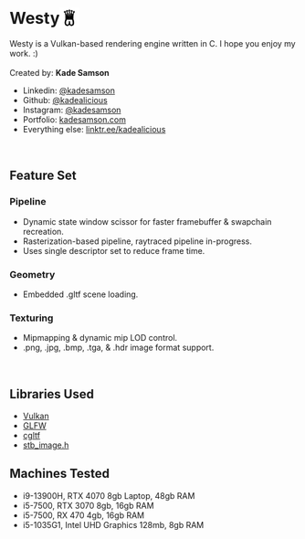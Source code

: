 # Westy <img src="https://github.com/kadealicious/Westy-Vulkan/blob/main/project/docs/logo/logo.png" style="width:1.25em; margin:auto auto -0.25em -0.25em;">

Westy is a Vulkan-based rendering engine written in C.  I hope you enjoy my work.  :)
<br>
<br>
Created by:	**Kade Samson**
<br>
- Linkedin:		[@kadesamson](https://www.linkedin.com/in/kadesamson/)
- Github:		[@kadealicious](https://github.com/kadealicious)
- Instagram:	[@kadesamson](https://www.instagram.com/kadesamson/)
- Portfolio:	[kadesamson.com](https://www.kadesamson.com)
- Everything else: [linktr.ee/kadealicious](https://linktr.ee/kadealicious)

<br>

## Feature Set

### Pipeline
- Dynamic state window scissor for faster framebuffer & swapchain recreation.
- Rasterization-based pipeline, raytraced pipeline in-progress.
- Uses single descriptor set to reduce frame time.

### Geometry
- Embedded .gltf scene loading.

### Texturing
- Mipmapping & dynamic mip LOD control.
- .png, .jpg, .bmp, .tga, & .hdr image format support.

<br>

## Libraries Used
- [Vulkan](https://www.vulkan.org/)
- [GLFW](https://www.glfw.org/)
- [cgltf](https://github.com/jkuhlmann/cgltf)
- [stb_image.h](https://github.com/nothings/stb/tree/master)

## Machines Tested
- i9-13900H, RTX 4070 8gb Laptop, 48gb RAM
- i5-7500, RTX 3070 8gb, 16gb RAM
- i5-7500, RX 470 4gb, 16gb RAM
- i5-1035G1, Intel UHD Graphics 128mb, 8gb RAM
